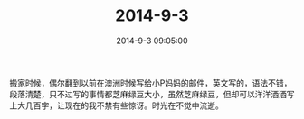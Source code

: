 ﻿---
title: 2014-9-3
date: 2014-9-3 09:05:00
tags:
categories: 爸爸
---
搬家时候，偶尔翻到以前在澳洲时候写给小P妈妈的邮件，英文写的，语法不错，段落清楚，只不过写的事情都芝麻绿豆大小，虽然芝麻绿豆，但却可以洋洋洒洒写上大几百字，让现在的我不禁有些惊讶。时光在不觉中流逝。
